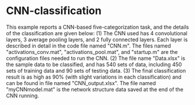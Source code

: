 # CNN-classification
This example reports a CNN-based five-categorization task, and the details of the classification are given below:
(1) The CNN used has 4 convolutional layers, 3 average pooling layers, and 2 fully connected layers. Each layer is described in detail in the code file named "CNN.m". The files named "activations_conv.mat", "activations_pool.mat", and "startup.m" are the configuration files needed to run the CNN.
(2) The file name "Data.xlsx" is the sample data to be classified, and has 540 sets of data, including 450 sets of training data and 90 sets of testing data.
(3) The final classification result is as high as 90% (with slight variations in each classification) and can be found in file named "CNN_output.xlsx". The file named "myCNNmodel.mat" is the network structure data saved at the end of the CNN running.
